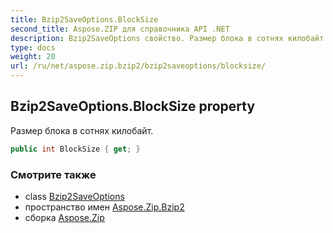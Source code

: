 ```yaml
---
title: Bzip2SaveOptions.BlockSize
second_title: Aspose.ZIP для справочника API .NET
description: Bzip2SaveOptions свойство. Размер блока в сотнях килобайт.
type: docs
weight: 20
url: /ru/net/aspose.zip.bzip2/bzip2saveoptions/blocksize/
---
```

## Bzip2SaveOptions.BlockSize property

Размер блока в сотнях килобайт.

```csharp
public int BlockSize { get; }
```

### Смотрите также

* class [Bzip2SaveOptions](../)
* пространство имен [Aspose.Zip.Bzip2](../../bzip2saveoptions/)
* сборка [Aspose.Zip](../../../)


